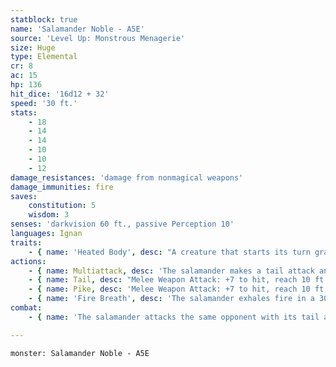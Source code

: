 ```yaml
---
statblock: true
name: 'Salamander Noble - A5E'
source: 'Level Up: Monstrous Menagerie'
size: Huge
type: Elemental
cr: 8
ac: 15
hp: 136
hit_dice: '16d12 + 32'
speed: '30 ft.'
stats:
    - 18
    - 14
    - 14
    - 10
    - 10
    - 12
damage_resistances: 'damage from nonmagical weapons'
damage_immunities: fire
saves:
    constitution: 5
    wisdom: 3
senses: 'darkvision 60 ft., passive Perception 10'
languages: Ignan
traits:
    - { name: 'Heated Body', desc: "A creature that starts its turn grappled by the salamander, touches it, or hits it with a melee attack while within 5 feet takes 7 (2d6) fire damage. A creature can take this damage only once per turn. If the salamander has taken cold damage since the end of its last turn, this trait doesn't function." }
actions:
    - { name: Multiattack, desc: 'The salamander makes a tail attack and a pike attack.' }
    - { name: Tail, desc: "Melee Weapon Attack: +7 to hit, reach 10 ft., one target. Hit: 9 (2d4 + 4) bludgeoning damage, the target is subjected to the salamander's Heated Body trait, and the target is grappled (escape DC 15). Until this grapple ends, the target is restrained, the salamander automatically hits the target with its tail attack, and the salamander can't attack a different target with its tail." }
    - { name: Pike, desc: 'Melee Weapon Attack: +7 to hit, reach 10 ft., one target. Hit: 15 (2d10 + 4) piercing damage plus 3 (1d6) fire damage.' }
    - { name: 'Fire Breath', desc: 'The salamander exhales fire in a 30-foot cone. Each creature in the area makes a DC 13 Dexterity saving throw, taking 21 (6d6) fire damage on a failed save or half damage on a success.' }
combat:
    - { name: 'The salamander attacks the same opponent with its tail and pike', desc: 'It retreats if it takes cold damage while bloodied. Salamanders move about the battlefield without regard for opportunity attacks, trusting their heated bodies to punish foes.' }

---
```

```statblock
monster: Salamander Noble - A5E
```
